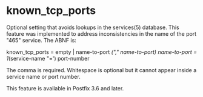 # known_tcp_ports 

 Optional setting that avoids lookups in the services(5) database.
This feature was implemented to address inconsistencies in the name
of the port "465" service. The ABNF is:




known_tcp_ports = empty | name-to-port *("," name-to-port) 
name-to-port = 1*(service-name "=') port-number



 The comma is required. Whitespace is optional but it cannot appear
inside a service name or port number. 

 This feature is available in Postfix 3.6 and later. 


